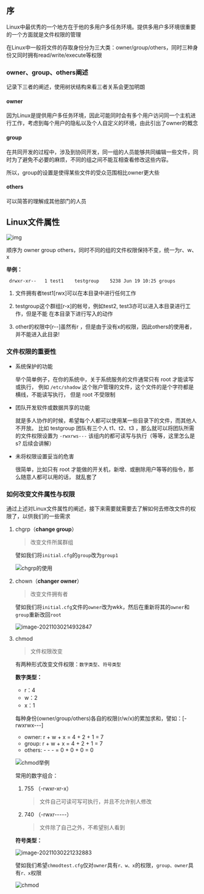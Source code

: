 ## 序

Linux中最优秀的一个地方在于他的多用户多任务环境。提供多用户多环境很重要的一个方面就是文件权限的管理

在Linux中一般将文件的存取身份分为三大类：owner/group/others，同时三种身份又同时拥有read/write/execute等权限

### owner、group、others阐述

记录下三者的阐述，使用树状结构来看三者关系会更加明朗

#### owner

因为Linux是提供用户多任务环境，因此可能同时会有多个用户访问同一个主机进行工作，考虑到每个用户的隐私以及个人自定义的环境，由此引出了owner的概念

#### group

在共同开发的过程中，涉及到协同开发，同一组的人员能够共同编辑一些文件，同时为了避免不必要的麻烦，不同的组之间不能互相查看修改这些内容。

所以，group的设置是使得某些文件的受众范围相比owner更大些

#### others

可以简答的理解成其他部门的人员

## Linux文件属性

![img](https://cdn.jsdelivr.net/gh/Winniekun/cloudImg@master/uPic/1634888426826-5a0cf6d4-858d-460f-a62e-c8b57e2abe2c.png)

顺序为 owner group others，同时不同的组的文件权限保持不变，统一为r、w、x

**举例：**

```bash
 drwxr-xr--   1 test1    testgroup    5238 Jun 19 10:25 groups
```

1. 文件拥有者test1[rwx]可以在本目录中进行任何工作

1. testgroup这个群组[r-x]的帐号，例如test2, test3亦可以进入本目录进行工作，但是不能 在本目录下进行写入的动作
2. other的权限中[r--]虽然有r ，但是由于没有x的权限，因此others的使用者，并不能进入此目录! 

### 文件权限的重要性

- 系统保护的功能

  举个简单例子，在你的系统中，关于系统服务的文件通常只有 root 才能读写或执行，
  例如 `/etc/shadow` 这个账户管理的文件，这个文件的是个字符都是横线，不能读写执行，
  但是 root 不受限制

- 团队开发软件或数据共享的功能

  就是多人协作的时候，希望每个人都可以使用某一些目录下的文件，而其他人不开放。
  比如 testgroup 团队有三个人 t1、t2、t3 ，那么就可以将团队所需的文件权限设置为 `-rwxrws---`
  该组内的都可读写与执行（等等，这里怎么是 s? 后续会讲解）

- 未将权限设置妥当的危害

  很简单，比如只有 root 才能做的开关机，新增、或删除用户等等的指令，那么随意人都可以用的话，
  就乱套了

### 如何改变文件属性与权限 

通过上述对Linux文件属性的阐述，接下来需要就需要去了解如何去修改文件的权限了，以供我们的一些需求

1. chgrp（**change group**）

   >  改变文件所属群组

   譬如我们将`initial.cfg`的`group`改为`group1`

   ![chgrp的使用](https://cdn.jsdelivr.net/gh/Winniekun/cloudImg@master/uPic/image-20211030214432455.png)

   

1. chown（**changer owner**）

   > 改变文件拥有者

   譬如我们将`initial.cfg`文件的`owner`改为wkk，然后在重新将其的`owner`和`group`重新改回`root`

   ![image-20211030214932847](https://cdn.jsdelivr.net/gh/Winniekun/cloudImg@master/uPic/image-20211030214932847.png)

1. chmod

   > 文件权限改变

   有两种形式改变文件权限：`数字类型`、`符号类型`

   **数字类型：**

   - r：4
   - w：2
   - x：1

   每种身份(owner/group/others)各自的权限(r/w/x)的累加求和，譬如：[-rwxrwx---]

   - owner: r + w + x = 4 + 2 + 1 = 7
   - group: r + w + x = 4 + 2 + 1 = 7
   - others: - - - = 0 + 0 + 0 = 0

   ![chmod举例](https://cdn.jsdelivr.net/gh/Winniekun/cloudImg@master/uPic/image-20211030220407753.png)

   常用的数字组合：

   1. 755 （-rwxr-xr-x）

      > 文件自己可读可写可执行，并且不允许别人修改

   2. 740 （-rwxr-----）

      > 文件除了自己之外，不希望别人看到

   **符号类型：**

   ![image-20211030221232883](https://cdn.jsdelivr.net/gh/Winniekun/cloudImg@master/uPic/image-20211030221232883.png)

   譬如我们希望`chmodtest.cfg`仅对`owner`具有`r、w、x`的权限，`group、owner`具有`r、x`权限

   ![chmod](https://cdn.jsdelivr.net/gh/Winniekun/cloudImg@master/uPic/image-20211030221601727.png)

